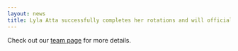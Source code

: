 ```yaml
---
layout: news
title: Lyla Atta successfully completes her rotations and will official join the lab for her PhD! Glad to have you on the team Lyla!
---
```


Check out our <a href="/team">team page</a> for more details.
